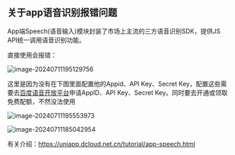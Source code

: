 ## 关于app语音识别报错问题

App端Speech(语音输入)模块封装了市场上主流的三方语音识别SDK，提供JS API统一调用语音识别功能。

直接使用会报错：

![image-20240711195129756](C:\Users\Admin\AppData\Roaming\Typora\typora-user-images\image-20240711195129756.png)

这里是因为没有在下图里面配置他的Appid、API Key、Secret Key，配置这些需要去[百度语音开放平台](https://console.bce.baidu.com/ai/?fromai=1#/ai/speech/overview/index)申请AppID、API Key、Secret Key。同时要去开通或领取免费配额，不然没法使用

![image-20240711195553973](C:\Users\Admin\AppData\Roaming\Typora\typora-user-images\image-20240711195553973.png)

![image-20240711185042954](C:\Users\Admin\AppData\Roaming\Typora\typora-user-images\image-20240711185042954.png)

有关介绍：https://uniapp.dcloud.net.cn/tutorial/app-speech.html